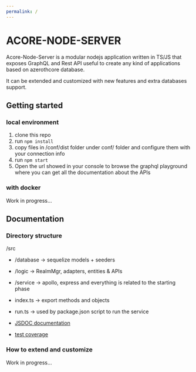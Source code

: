```yaml
---
permalink: /
---
```


# ACORE-NODE-SERVER

Acore-Node-Server is a modular nodejs application written in TS/JS that exposes GraphQL and Rest API useful to create any kind of applications based on
azerothcore database.

It can be extended and customized with new features and extra databases support.

## Getting started

### local environment

1. clone this repo
2. run `npm install`
3. copy files in /conf/dist folder under conf/ folder and configure them with your connection info
4. run `npm start`
5. Open the url showed in your console to browse the graphql playground where you can get all the documentation about the APIs

### with docker

Work in progress...

## Documentation

### Directory structure

/src

- /database -> sequelize models + seeders
- /logic -> RealmMgr, adapters, entities & APIs
- /service -> apollo, express and everything is related to the starting phase
- index.ts -> export methods and objects
- run.ts -> used by package.json script to run the service

- [JSDOC documentation](jsdoc/)

- [test coverage](coverage/lcov-report)

### How to extend and customize

Work in progress...
